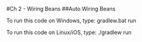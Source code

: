 #Ch 2 - Wiring Beans
##Auto Wiring Beans

To run this code on Windows, type:
gradlew.bat run 

To run this code on Linux/iOS, type:
./gradlew run 
